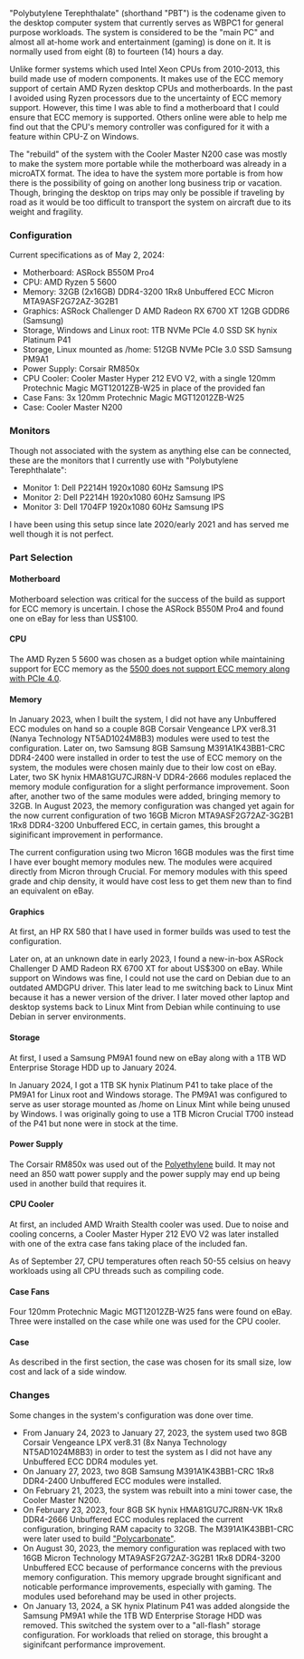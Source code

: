 "Polybutylene Terephthalate" (shorthand "PBT") is the codename given to the desktop computer system that currently serves as WBPC1 for general purpose workloads. The system is considered to be the "main PC" and almost all at-home work and entertainment (gaming) is done on it. It is normally used from eight (8) to fourteen (14) hours a day.

Unlike former systems which used Intel Xeon CPUs from 2010-2013, this build made use of modern components. It makes use of the ECC memory support of certain AMD Ryzen desktop CPUs and motherboards. In the past I avoided using Ryzen processors due to the uncertainty of ECC memory support. However, this time I was able to find a motherboard that I could ensure that ECC memory is supported. Others online were able to help me find out that the CPU's memory controller was configured for it with a feature within CPU-Z on Windows.

The "rebuild" of the system with the Cooler Master N200 case was mostly to make the system more portable while the motherboard was already in a microATX format. The idea to have the system more portable is from how there is the possibility of going on another long business trip or vacation. Though, bringing the desktop on trips may only be possible if traveling by road as it would be too difficult to transport the system on aircraft due to its weight and fragility.

### Configuration
Current specifications as of May 2, 2024:

- Motherboard: ASRock B550M Pro4
- CPU: AMD Ryzen 5 5600
- Memory: 32GB (2x16GB) DDR4-3200 1Rx8 Unbuffered ECC Micron MTA9ASF2G72AZ-3G2B1
- Graphics: ASRock Challenger D AMD Radeon RX 6700 XT 12GB GDDR6 (Samsung)
- Storage, Windows and Linux root: 1TB NVMe PCIe 4.0 SSD SK hynix Platinum P41
- Storage, Linux mounted as /home: 512GB NVMe PCIe 3.0 SSD Samsung PM9A1
- Power Supply: Corsair RM850x
- CPU Cooler: Cooler Master Hyper 212 EVO V2, with a single 120mm Protechnic Magic MGT12012ZB-W25 in place of the provided fan
- Case Fans: 3x 120mm Protechnic Magic MGT12012ZB-W25
- Case: Cooler Master N200

### Monitors
Though not associated with the system as anything else can be connected, these are the monitors that I currently use with "Polybutylene Terephthalate":

- Monitor 1: Dell P2214H 1920x1080 60Hz Samsung IPS
- Monitor 2: Dell P2214H 1920x1080 60Hz Samsung IPS
- Monitor 3: Dell 1704FP 1920x1080 60Hz Samsung IPS

I have been using this setup since late 2020/early 2021 and has served me well though it is not perfect. 


### Part Selection

#### Motherboard
Motherboard selection was critical for the success of the build as support for ECC memory is uncertain. I chose the ASRock B550M Pro4 and found one on eBay for less than US$100.

#### CPU
The AMD Ryzen 5 5600 was chosen as a budget option while maintaining support for ECC memory as the [5500 does not support ECC memory along with PCIe 4.0](https://www.amd.com/en/product/11811).

#### Memory
In January 2023, when I built the system, I did not have any Unbuffered ECC modules on hand so a couple 8GB Corsair Vengeance LPX ver8.31 (Nanya Technology NT5AD1024M8B3) modules were used to test the configuration. Later on, two Samsung 8GB Samsung M391A1K43BB1-CRC DDR4-2400 were installed in order to test the use of ECC memory on the system, the modules were chosen mainly due to their low cost on eBay. Later, two SK hynix HMA81GU7CJR8N-V DDR4-2666 modules replaced the memory module configuration for a slight performance improvement. Soon after, another two of the same modules were added, bringing memory to 32GB. In August 2023, the memory configuration was changed yet again for the now current configuration of two 16GB Micron MTA9ASF2G72AZ-3G2B1 1Rx8 DDR4-3200 Unbuffered ECC, in certain games, this brought a siginificant improvement in performance.

The current configuration using two Micron 16GB modules was the first time I have ever bought memory modules new. The modules were acquired directly from Micron through Crucial. For memory modules with this speed grade and chip density, it would have cost less to get them new than to find an equivalent on eBay.

#### Graphics
At first, an HP RX 580 that I have used in former builds was used to test the configuration.

Later on, at an unknown date in early 2023, I found a new-in-box ASRock Challenger D AMD Radeon RX 6700 XT for about US$300 on eBay. While support on Windows was fine, I could not use the card on Debian due to an outdated AMDGPU driver. This later lead to me switching back to Linux Mint because it has a newer version of the driver. I later moved other laptop and desktop systems back to Linux Mint from Debian while continuing to use Debian in server environments.

#### Storage
At first, I used a Samsung PM9A1 found new on eBay along with a 1TB WD Enterprise Storage HDD up to January 2024.

In January 2024, I got a 1TB SK hynix Platinum P41 to take place of the PM9A1 for Linux root and Windows storage. The PM9A1 was configured to serve as user storage mounted as /home on Linux Mint while being unused by Windows. I was originally going to use a 1TB Micron Crucial T700 instead of the P41 but none were in stock at the time. 

#### Power Supply
The Corsair RM850x was used out of the [Polyethylene](../pc_pe/) build. It may not need an 850 watt power supply and the power supply may end up being used in another build that requires it.

#### CPU Cooler
At first, an included AMD Wraith Stealth cooler was used. Due to noise and cooling concerns, a Cooler Master Hyper 212 EVO V2 was later installed with one of the extra case fans taking place of the included fan.

As of September 27, CPU temperatures often reach 50-55 celsius on heavy workloads using all CPU threads such as compiling code.

#### Case Fans
Four 120mm Protechnic Magic MGT12012ZB-W25 fans were found on eBay. Three were installed on the case while one was used for the CPU cooler.

#### Case
As described in the first section, the case was chosen for its small size, low cost and lack of a side window.

### Changes
Some changes in the system's configuration was done over time.

- From January 24, 2023 to January 27, 2023, the system used two 8GB Corsair Vengeance LPX ver8.31 (8x Nanya Technology NT5AD1024M8B3) in order to test the system as I did not have any Unbuffered ECC DDR4 modules yet.
- On January 27, 2023, two 8GB Samsung M391A1K43BB1-CRC 1Rx8 DDR4-2400 Unbuffered ECC modules were installed.
- On February 21, 2023, the system was rebuilt into a mini tower case, the Cooler Master N200.
- On February 23, 2023, four 8GB SK hynix HMA81GU7CJR8N-VK 1Rx8 DDR4-2666 Unbuffered ECC modules replaced the current configuration, bringing RAM capacity to 32GB. The M391A1K43BB1-CRC were later used to build ["Polycarbonate"](../pc_pc/).
- On August 30, 2023, the memory configuration was replaced with two 16GB Micron Technology MTA9ASF2G72AZ-3G2B1 1Rx8 DDR4-3200 Unbuffered ECC because of performance concerns with the previous memory configuration. This memory upgrade brought significant and noticable performance improvements, especially with gaming. The modules used beforehand may be used in other projects.
- On January 13, 2024, a SK hynix Platinum P41 was added alongside the Samsung PM9A1 while the 1TB WD Enterprise Storage HDD was removed. This switched the system over to a "all-flash" storage configuration. For workloads that relied on storage, this brought a siginifcant performance improvement.
